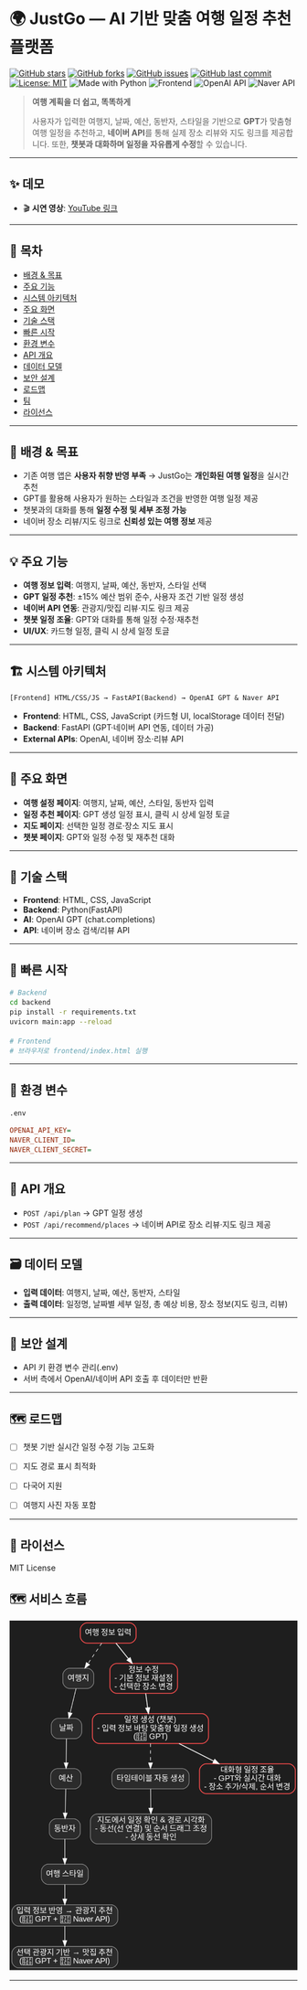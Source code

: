



# 🌍 JustGo — AI 기반 맞춤 여행 일정 추천 플랫폼
[![GitHub stars](https://img.shields.io/github/stars/사용자명/저장소명?style=social)](https://github.com/사용자명/저장소명/stargazers)
[![GitHub forks](https://img.shields.io/github/forks/사용자명/저장소명?style=social)](https://github.com/사용자명/저장소명/network/members)
[![GitHub issues](https://img.shields.io/github/issues/사용자명/저장소명)](https://github.com/사용자명/저장소명/issues)
[![GitHub last commit](https://img.shields.io/github/last-commit/사용자명/저장소명)](https://github.com/사용자명/저장소명/commits/main)
[![License: MIT](https://img.shields.io/badge/License-MIT-blue.svg)](/LICENSE)
![Made with Python](https://img.shields.io/badge/Made%20with-Python-blue)
![Frontend](https://img.shields.io/badge/Frontend-HTML%20%7C%20CSS%20%7C%20JS-yellow)
![OpenAI API](https://img.shields.io/badge/API-OpenAI%20GPT-blue)
![Naver API](https://img.shields.io/badge/API-Naver%20Place%20Review-green)

> **여행 계획을 더 쉽고, 똑똑하게**
>
> 사용자가 입력한 여행지, 날짜, 예산, 동반자, 스타일을 기반으로 **GPT**가 맞춤형 여행 일정을 추천하고, **네이버 API**를 통해 실제 장소 리뷰와 지도 링크를 제공합니다. 또한, **챗봇과 대화하며 일정을 자유롭게 수정**할 수 있습니다.

---

## ✨ 데모

* 🎬 **시연 영상**: [YouTube 링크](https://youtu.be/your-demo-link)

---

## 🧭 목차

* [배경 & 목표](#-배경--목표)
* [주요 기능](#-주요-기능)
* [시스템 아키텍처](#-시스템-아키텍처)
* [주요 화면](#-주요-화면)
* [기술 스택](#-기술-스택)
* [빠른 시작](#-빠른-시작)
* [환경 변수](#-환경-변수)
* [API 개요](#-api-개요)
* [데이터 모델](#-데이터-모델)
* [보안 설계](#-보안-설계)
* [로드맵](#-로드맵)
* [팀](#-팀)
* [라이선스](#-라이선스)

---

## 🎯 배경 & 목표

* 기존 여행 앱은 **사용자 취향 반영 부족** → JustGo는 **개인화된 여행 일정**을 실시간 추천
* GPT를 활용해 사용자가 원하는 스타일과 조건을 반영한 여행 일정 제공
* 챗봇과의 대화를 통해 **일정 수정 및 세부 조정 가능**
* 네이버 장소 리뷰/지도 링크로 **신뢰성 있는 여행 정보** 제공

---

## 💡 주요 기능

* **여행 정보 입력**: 여행지, 날짜, 예산, 동반자, 스타일 선택
* **GPT 일정 추천**: ±15% 예산 범위 준수, 사용자 조건 기반 일정 생성
* **네이버 API 연동**: 관광지/맛집 리뷰·지도 링크 제공
* **챗봇 일정 조율**: GPT와 대화를 통해 일정 수정·재추천
* **UI/UX**: 카드형 일정, 클릭 시 상세 일정 토글

---

## 🏗 시스템 아키텍처

```
[Frontend] HTML/CSS/JS → FastAPI(Backend) → OpenAI GPT & Naver API
```

* **Frontend**: HTML, CSS, JavaScript (카드형 UI, localStorage 데이터 전달)
* **Backend**: FastAPI (GPT·네이버 API 연동, 데이터 가공)
* **External APIs**: OpenAI, 네이버 장소·리뷰 API

---

## 📱 주요 화면

* **여행 설정 페이지**: 여행지, 날짜, 예산, 스타일, 동반자 입력
* **일정 추천 페이지**: GPT 생성 일정 표시, 클릭 시 상세 일정 토글
* **지도 페이지**: 선택한 일정 경로·장소 지도 표시
* **챗봇 페이지**: GPT와 일정 수정 및 재추천 대화

---

## 🧰 기술 스택

* **Frontend**: HTML, CSS, JavaScript
* **Backend**: Python(FastAPI)
* **AI**: OpenAI GPT (chat.completions)
* **API**: 네이버 장소 검색/리뷰 API

---

## 🚀 빠른 시작

```bash
# Backend
cd backend
pip install -r requirements.txt
uvicorn main:app --reload

# Frontend
# 브라우저로 frontend/index.html 실행
```

---

## 🔧 환경 변수

`.env`

```ini
OPENAI_API_KEY=
NAVER_CLIENT_ID=
NAVER_CLIENT_SECRET=
```

---

## 📡 API 개요

* `POST /api/plan` → GPT 일정 생성
* `POST /api/recommend/places` → 네이버 API로 장소 리뷰·지도 링크 제공

---

## 🗃 데이터 모델

* **입력 데이터**: 여행지, 날짜, 예산, 동반자, 스타일
* **출력 데이터**: 일정명, 날짜별 세부 일정, 총 예상 비용, 장소 정보(지도 링크, 리뷰)

---

## 🔐 보안 설계

* API 키 환경 변수 관리(.env)
* 서버 측에서 OpenAI/네이버 API 호출 후 데이터만 반환

---

## 🗺 로드맵

* [ ] 챗봇 기반 실시간 일정 수정 기능 고도화
* [ ] 지도 경로 표시 최적화
* [ ] 다국어 지원
* [ ] 여행지 사진 자동 포함



---

## 📄 라이선스

MIT License


## 🗺 서비스 흐름
![JustGo 서비스 흐름](docs/images/justgo_service_flow_dark_v13_readme.png)

---

